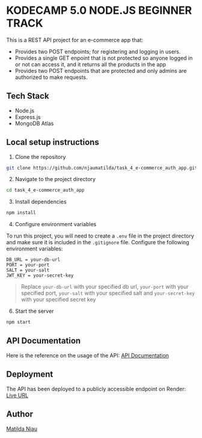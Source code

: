 # KODECAMP 5.0 NODE.JS BEGINNER TRACK
This is a REST API project for an e-commerce app that:
+ Provides two POST endpoints; for registering and logging in users. 
+ Provides a single GET enpoint that is not protected so anyone logged in or not can access it, and it returns all the products in the app
+ Provides two POST endpoints that are protected and only admins are authorized to make requests.

## Tech Stack
+ Node.js
+ Express.js 
+ MongoDB Atlas

## Local setup instructions
1. Clone the repository

```bash
git clone https://github.com/njaumatilda/task_4_e-commerce_auth_app.git
```

2. Navigate to the project directory

```bash
cd task_4_e-commerce_auth_app
```

3. Install dependencies

```bash
npm install
```

4. Configure environment variables

To run this project, you will need to create a `.env` file in the project directory and make sure it is included in the `.gitignore` file. Configure the following environment variables:

```env
DB_URL = your-db-url
PORT = your-port
SALT = your-salt
JWT_KEY = your-secret-key
```

> Replace `your-db-url` with your specified db url, `your-port` with your specified port, `your-salt` with your specified salt and `your-secret-key` with your specified secret key

6. Start the server

```bash
npm start
```

## API Documentation
Here is the reference on the usage of the API: 
[API Documentation](https://documenter.getpostman.com/view/38132076/2sB34kEJfY)

## Deployment
The API has been deployed to a publicly accessible endpoint on Render:
[Live URL](https://task-4-e-commerce-auth-app.onrender.com/)

## Author
[Matilda Njau](https://github.com/njaumatilda) 